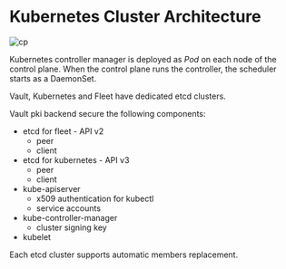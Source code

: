 # Kubernetes Cluster Architecture

![cp](docs/topology.jpg)

Kubernetes controller manager is deployed as *Pod* on each node of the control plane.
When the control plane runs the controller, the scheduler starts as a DaemonSet.

Vault, Kubernetes and Fleet have dedicated etcd clusters.

Vault pki backend secure the following components:

* etcd for fleet - API v2
    * peer
    * client
* etcd for kubernetes - API v3
    * peer
    * client
* kube-apiserver
    * x509 authentication for kubectl
    * service accounts
* kube-controller-manager
    * cluster signing key
* kubelet

Each etcd cluster supports automatic members replacement.
